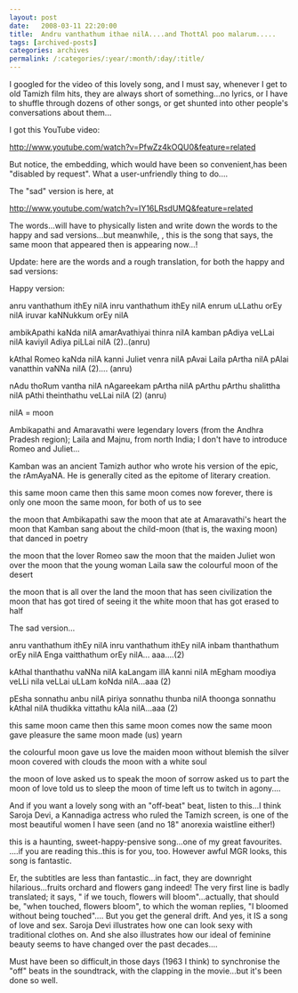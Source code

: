 ```yaml
---
layout: post
date:	2008-03-11 22:20:00
title:  Andru vanthathum ithae nilA....and ThottAl poo malarum.....
tags: [archived-posts]
categories: archives
permalink: /:categories/:year/:month/:day/:title/
---
```

I googled for the video of this lovely song, and I must say, whenever I get to old Tamizh film hits, they are always short of something...no lyrics, or I have to shuffle through dozens of other songs, or get shunted into other people's conversations about them...

I got this YouTube video:


http://www.youtube.com/watch?v=PfwZz4kOQU0&feature=related

But notice, the embedding, which would have been so convenient,has been "disabled by request". What a user-unfriendly thing to do....

The "sad" version is here, at


http://www.youtube.com/watch?v=IY16LRsdUMQ&feature=related


The words...will have to physically listen and write down the words to the happy and sad versions...but meanwhile, <lj user="asakiyume">, this is the song that says, the same moon that appeared then is appearing now...!

Update: here are the words and a rough translation, for both the happy and sad versions:


Happy version:


anru vanthathum ithEy nilA
inru vanthathum ithEy nilA
enrum uLLathu orEy nilA
iruvar kaNNukkum orEy nilA


ambikApathi kaNda nilA
amarAvathiyai thinra nilA
kamban pAdiya veLLai nilA
kaviyil Adiya piLLai nilA  (2)..(anru)



kAthal Romeo kaNda nilA
kanni Juliet venra nilA
pAvai Laila pArtha nilA
pAlai vanatthin vaNNa nilA (2).... (anru)

nAdu thoRum vantha nilA
nAgareekam pArtha nilA
pArthu pArthu shalittha nilA
pAthi theinthathu veLLai nilA (2)  (anru)


nilA = moon

Ambikapathi and Amaravathi were legendary lovers (from the Andhra Pradesh region); Laila and Majnu, from north India; I don't have to introduce Romeo and Juliet...

Kamban was an ancient Tamizh author who wrote his version of the epic, the rAmAyaNA. He is generally cited as the epitome of literary creation. 



this same moon came then
this  same moon comes now
forever, there is only one moon
the same moon, for both of us to see


the moon that Ambikapathi saw 
the moon that ate at Amaravathi's heart
the moon that Kamban sang about
the child-moon (that is, the waxing moon) that danced in poetry

the moon that the lover Romeo saw
the moon that the maiden Juliet won over
the moon that the young woman Laila saw
the colourful moon of the desert

the moon that is all over the land
the moon that has seen civilization
the moon that has got tired of seeing it
the  white moon that has got erased to half


The sad version...


anru vanthathum ithEy nilA
inru vanthathum ithEy nilA
inbam thanthathum orEy nilA
Enga vaitthathum orEy  nilA... aaa....(2)

kAthal thanthathu vaNNa nilA
kaLangam illA kanni nilA
mEgham moodiya veLLi nila
veLLai uLLam koNda nilA...aaa (2)

pEsha sonnathu anbu nilA
piriya sonnathu thunba nilA
thoonga sonnathu kAthal nilA
thudikka vittathu kAla nilA...aaa (2)


this same moon came then
this same moon comes now
the same moon gave pleasure
the same moon made (us) yearn

the colourful moon gave us love
the maiden moon without blemish
the silver moon covered with clouds
the moon with a white soul


the moon of love asked us to speak
the moon of sorrow asked us to part
the moon of love told us to sleep
the moon of time left us to twitch in agony....


And if you want a lovely song with an "off-beat" beat, listen to this...I think Saroja Devi, a Kannadiga actress who ruled the Tamizh screen, is one of the most beautiful women I have seen (and no 18" anorexia waistline either!)


<lj-embed id="16" />


this is a haunting, sweet-happy-pensive song...one of my great favourites. <lj user="thaths">....if you are reading this..this is for you, too. However awful MGR looks, this song is fantastic.

Er, the subtitles are less than fantastic...in fact, they are downright hilarious...fruits orchard and flowers gang indeed! The very first line is badly translated; it says, " if we touch, flowers will bloom"...actually, that should be, "when touched, flowers bloom", to which the woman replies, "I bloomed without being touched".... But you get the general drift. And yes, it IS a song of love and sex. Saroja Devi illustrates how one can look sexy with traditional clothes on. And she also illustrates how our ideal of feminine beauty seems to have changed over the past decades....

Must have been so difficult,in those days (1963 I think) to synchronise the "off" beats in the soundtrack, with the clapping in the movie...but it's been done so well.

